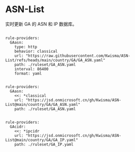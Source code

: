 
# ASN-List

实时更新 GA 的 ASN 和 IP 数据库。

<pre><code class="language-javascript">
rule-providers:
  GAasn:
    type: http
    behavior: classical
    url: "https://raw.githubusercontent.com/Kwisma/ASN-List/refs/heads/main/country/GA/GA_ASN.yaml"
    path: ./ruleset/GA_ASN.yaml
    interval: 86400
    format: yaml
</code></pre>

<pre><code class="language-javascript">
rule-providers:
  GAasn:
    <<: *classical
    url: "https://jsd.onmicrosoft.cn/gh/Kwisma/ASN-List@main/country/GA/GA_ASN.yaml"
    path: ./ruleset/GA_ASN.yaml
</code></pre>

<pre><code class="language-javascript">
rule-providers:
  GAcidr:
    <<: *ipcidr
    url: "https://jsd.onmicrosoft.cn/gh/Kwisma/ASN-List@main/country/GA/GA_IP.yaml"
    path: ./ruleset/GA_IP.yaml
</code></pre>